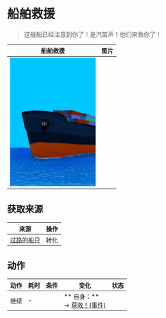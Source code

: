 # 船舶救援  
> 这艘船已经注意到你了！是汽笛声！他们来救你了！  
  
  船舶救援  |   图片   
 ----  |  ----:   
   |  <img decoding="async" src="Sprite/Ship.png" href="a.md" style="max-width:300px;max-height:300px;">   
  
## 获取来源  
来源  |  操作  
----  |  ----  
[过路的船只](PassingShip.md)  |  转化  
## 动作  
动作  |  耗时  |  条件  |  变化  |  状态  
----  |  ----  |  ----  |  ----  |  ----  
继续<br>  |  -  |    |  ** 自身：**<br>→ [获救！(事件)](Event_ShipEscape.md)  |    


<script>document.title="船舶救援 - 卡牌生存百科 Card Survival Wiki";</script>